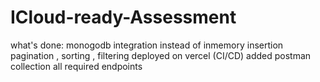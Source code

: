 # ICloud-ready-Assessment


what's done:
monogodb integration instead of inmemory insertion
pagination , sorting , filtering 
deployed on vercel (CI/CD)
added postman collection
all required endpoints 
